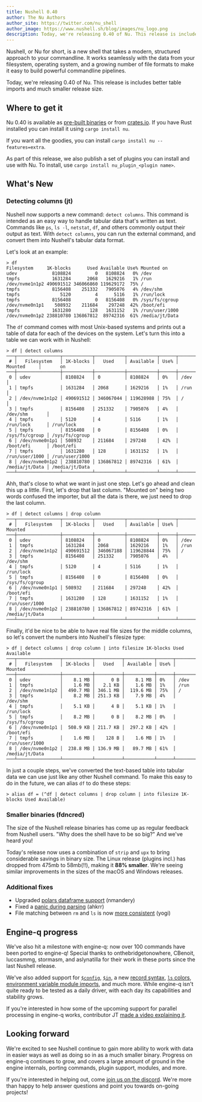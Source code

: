 ```yaml
---
title: Nushell 0.40
author: The Nu Authors
author_site: https://twitter.com/nu_shell
author_image: https://www.nushell.sh/blog/images/nu_logo.png
description: Today, we're releasing 0.40 of Nu. This release is includes better table imports and much smaller release size.
---
```


Nushell, or Nu for short, is a new shell that takes a modern, structured approach to your commandline. It works seamlessly with the data from your filesystem, operating system, and a growing number of file formats to make it easy to build powerful commandline pipelines.

Today, we're releasing 0.40 of Nu. This release is includes better table imports and much smaller release size.

<!-- more -->

## Where to get it

Nu 0.40 is available as [pre-built binaries](https://github.com/nushell/nushell/releases/tag/0.40.0) or from [crates.io](https://crates.io/crates/nu). If you have Rust installed you can install it using `cargo install nu`.

If you want all the goodies, you can install `cargo install nu --features=extra`.

As part of this release, we also publish a set of plugins you can install and use with Nu. To install, use `cargo install nu_plugin_<plugin name>`.

## What's New

### Detecting columns (jt)

Nushell now supports a new command: `detect columns`. This command is intended as an easy way to handle tabular data that's written as text. Commands like `ps`, `ls -l`, `netstat`, `df`, and others commonly output their output as text. With `detect columns`, you can run the external command, and convert them into Nushell's tabular data format.

Let's look at an example:

```nushell
> df
Filesystem     1K-blocks      Used Available Use% Mounted on
udev             8108824         0   8108824   0% /dev
tmpfs            1631284      2068   1629216   1% /run
/dev/nvme1n1p2 490691512 346066860 119629172  75% /
tmpfs            8156408    251332   7905076   4% /dev/shm
tmpfs               5120         4      5116   1% /run/lock
tmpfs            8156408         0   8156408   0% /sys/fs/cgroup
/dev/nvme0n1p1    508932    211684    297248  42% /boot/efi
tmpfs            1631280       128   1631152   1% /run/user/1000
/dev/nvme0n1p2 238810780 136867812  89742316  61% /media/jt/Data
```

The `df` command comes with most Unix-based systems and prints out a table of data for each of the devices on the system. Let's turn this into a table we can work with in Nushell:

```nushell
> df | detect columns
───┬────────────────┬───────────┬───────────┬───────────┬──────┬────────────────┬────────────────
 # │   Filesystem   │ 1K-blocks │   Used    │ Available │ Use% │    Mounted     │       on
───┼────────────────┼───────────┼───────────┼───────────┼──────┼────────────────┼────────────────
 0 │ udev           │ 8108824   │ 0         │ 8108824   │ 0%   │ /dev           │
 1 │ tmpfs          │ 1631284   │ 2068      │ 1629216   │ 1%   │ /run           │
 2 │ /dev/nvme1n1p2 │ 490691512 │ 346067044 │ 119628988 │ 75%  │ /              │
 3 │ tmpfs          │ 8156408   │ 251332    │ 7905076   │ 4%   │ /dev/shm       │
 4 │ tmpfs          │ 5120      │ 4         │ 5116      │ 1%   │ /run/lock      │ /run/lock
 5 │ tmpfs          │ 8156408   │ 0         │ 8156408   │ 0%   │ /sys/fs/cgroup │ /sys/fs/cgroup
 6 │ /dev/nvme0n1p1 │ 508932    │ 211684    │ 297248    │ 42%  │ /boot/efi      │ /boot/efi
 7 │ tmpfs          │ 1631280   │ 128       │ 1631152   │ 1%   │ /run/user/1000 │ /run/user/1000
 8 │ /dev/nvme0n1p2 │ 238810780 │ 136867812 │ 89742316  │ 61%  │ /media/jt/Data │ /media/jt/Data
───┴────────────────┴───────────┴───────────┴───────────┴──────┴────────────────┴────────────────
```

Ahh, that's close to what we want in just one step. Let's go ahead and clean this up a little. First, let's drop that last column. "Mounted on" being two words confused the importer, but all the data is there, we just need to drop the last column.

```nushell
> df | detect columns | drop column
───┬────────────────┬───────────┬───────────┬───────────┬──────┬────────────────
 # │   Filesystem   │ 1K-blocks │   Used    │ Available │ Use% │    Mounted
───┼────────────────┼───────────┼───────────┼───────────┼──────┼────────────────
 0 │ udev           │ 8108824   │ 0         │ 8108824   │ 0%   │ /dev
 1 │ tmpfs          │ 1631284   │ 2068      │ 1629216   │ 1%   │ /run
 2 │ /dev/nvme1n1p2 │ 490691512 │ 346067188 │ 119628844 │ 75%  │ /
 3 │ tmpfs          │ 8156408   │ 251332    │ 7905076   │ 4%   │ /dev/shm
 4 │ tmpfs          │ 5120      │ 4         │ 5116      │ 1%   │ /run/lock
 5 │ tmpfs          │ 8156408   │ 0         │ 8156408   │ 0%   │ /sys/fs/cgroup
 6 │ /dev/nvme0n1p1 │ 508932    │ 211684    │ 297248    │ 42%  │ /boot/efi
 7 │ tmpfs          │ 1631280   │ 128       │ 1631152   │ 1%   │ /run/user/1000
 8 │ /dev/nvme0n1p2 │ 238810780 │ 136867812 │ 89742316  │ 61%  │ /media/jt/Data
───┴────────────────┴───────────┴───────────┴───────────┴──────┴────────────────
```

Finally, it'd be nice to be able to have real file sizes for the middle columns, so let's convert the numbers into Nushell's filesize type:

```nushell
> df | detect columns | drop column | into filesize 1K-blocks Used Available
───┬────────────────┬───────────┬──────────┬───────────┬──────┬────────────────
 # │   Filesystem   │ 1K-blocks │   Used   │ Available │ Use% │    Mounted
───┼────────────────┼───────────┼──────────┼───────────┼──────┼────────────────
 0 │ udev           │    8.1 MB │      0 B │    8.1 MB │ 0%   │ /dev
 1 │ tmpfs          │    1.6 MB │   2.1 KB │    1.6 MB │ 1%   │ /run
 2 │ /dev/nvme1n1p2 │  490.7 MB │ 346.1 MB │  119.6 MB │ 75%  │ /
 3 │ tmpfs          │    8.2 MB │ 251.3 KB │    7.9 MB │ 4%   │ /dev/shm
 4 │ tmpfs          │    5.1 KB │      4 B │    5.1 KB │ 1%   │ /run/lock
 5 │ tmpfs          │    8.2 MB │      0 B │    8.2 MB │ 0%   │ /sys/fs/cgroup
 6 │ /dev/nvme0n1p1 │  508.9 KB │ 211.7 KB │  297.2 KB │ 42%  │ /boot/efi
 7 │ tmpfs          │    1.6 MB │    128 B │    1.6 MB │ 1%   │ /run/user/1000
 8 │ /dev/nvme0n1p2 │  238.8 MB │ 136.9 MB │   89.7 MB │ 61%  │ /media/jt/Data
───┴────────────────┴───────────┴──────────┴───────────┴──────┴────────────────
```

In just a couple steps, we've converted the text-based table into tabular data we can use just like any other Nushell command. To make this easy to do in the future, we can alias `df` to do these steps:

```nushell
> alias df = (^df | detect columns | drop column | into filesize 1K-blocks Used Available)
```

### Smaller binaries (fdncred)

The size of the Nushell release binaries has come up as regular feedback from Nushell users. "Why does the shell have to be so big?" And we've heard you!

Today's release now uses a combination of `strip` and `upx` to bring considerable savings in binary size. The Linux release (plugins incl.) has dropped from 475mb to 58mb(!!), making it **88% smaller**. We're seeing similar improvements in the sizes of the macOS and Windows releases.

### Additional fixes

- Upgraded [polars dataframe support](https://github.com/nushell/nushell/pull/4122) (nmandery)
- Fixed a [panic during parsing](https://github.com/nushell/nushell/pull/4107) (ahkrr)
- File matching between `rm` and `ls` is now [more consistent](https://github.com/nushell/nushell/pull/4099) (yogi)

## Engine-q progress

We've also hit a milestone with engine-q: now over 100 commands have been ported to engine-q! Special thanks to onthebridgetonowhere, CBenoit, luccasmmg, stormasm, and aslynatilla for their work in these ports since the last Nushell release.

We've also added support for [`$config`](https://github.com/nushell/engine-q/pull/332), [`$in`](https://github.com/nushell/engine-q/pull/309), a new [record syntax](https://github.com/nushell/engine-q/pull/326), [`ls` colors](https://github.com/nushell/engine-q/pull/340), [environment variable module imports](https://github.com/nushell/engine-q/pull/331), and much more. While engine-q isn't quite ready to be tested as a daily driver, with each day its capabilities and stability grows.

If you're interested in how some of the upcoming support for parallel processing in engine-q works, contributor JT [made a video explaining it](https://www.youtube.com/watch?v=3o8b_QcrFHc).

## Looking forward

We're excited to see Nushell continue to gain more ability to work with data in easier ways as well as doing so in as a much smaller binary. Progress on engine-q continues to grow, and covers a large amount of ground in the engine internals, porting commands, plugin support, modules, and more.

If you're interested in helping out, come [join us on the discord](https://discord.gg/NtAbbGn). We're more than happy to help answer questions and point you towards on-going projects!
